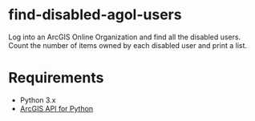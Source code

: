 # find-disabled-agol-users
Log into an ArcGIS Online Organization and find all the disabled users.  Count the number of items owned by each disabled user and print a list.

# Requirements
* Python 3.x
* [ArcGIS API for Python](https://developers.arcgis.com/python/)
